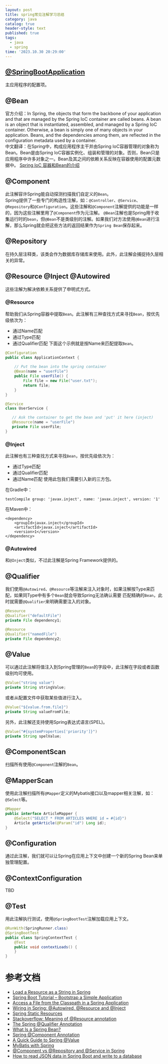 ```yaml
---
layout: post
title: spring常见注解学习总结
category: java
catalog: true
header-style: text
published: true
tags:
  - java
  - spring
time: '2023.10.30 20:29:00'
---
```

## [@SpringBootApplication](https://docs.spring.io/spring-boot/docs/2.0.x/reference/html/using-boot-using-springbootapplication-annotation.html)
主应用程序的配置项。

## @Bean
官方介绍：In Spring, the objects that form the backbone of your application and that are managed by the Spring IoC container are called beans. A bean is an object that is instantiated, assembled, and managed by a Spring IoC container. Otherwise, a bean is simply one of many objects in your application. Beans, and the dependencies among them, are reflected in the configuration metadata used by a container.  
中文翻译：在Spring中，构成应用程序主干并由Spring IoC容器管理的对象称为Bean。Bean是由Spring IoC容器实例化、组装和管理的对象。否则，Bean只是应用程序中许多对象之一。Bean及其之间的依赖关系反映在容器使用的配置元数据中。
[Spring IoC 容器和Bean的介绍](https://docs.spring.io/spring-framework/reference/core/beans/introduction.html)

## @Component
此注解容许Spring能自动探测扫描我们自定义的`Bean`。  
Spring提供了一些专门的构造性注解，如：`@Controller`、`@Service`、`@Repository`和`@Configuration`。这些注解和`@Component`注解提供的功能是一样的，因为这些注解里用了`@Component`作为元注解。 
`@Bean`注解也是Spring用于收集运行时的`bean`，但`@Bean`不是类级别的注解。如果我们对方法使用`@Bean`进行注解，那么Spring就会把这些方法的返回结果作为`Spring Bean`保存起来。

## @Repository
在持久层注释类，该类会作为数据库存储库来使用。此外，此注解会捕捉持久层相关的异常。

## @Resource @Inject @Autowired
这些注解为解决依赖关系提供了申明式方式。

### @Resource
帮助我们从Spring容器中提取`Bean`。此注解有三种查找方式来寻找`Bean`，按优先级依次为：
- 通过Name匹配
- 通过Type匹配
- 通过Qualifier匹配
下面这个示例就是按Name来匹配提取`Bean`。
```java
@Configuration
public class ApplicationContext {
     
    // Put the bean into the spring container
    @Bean(name = "userFile")
    public File userFile() {
        File file = new File("user.txt");
        return file;
    }
}

@Service
class UserService {

   // Ask the container to get the bean and 'put' it here (inject)
   @Resource(name = "userFile")
   private File userFile;
}
```

### @Inject
此注解也有三种查找方式来寻找`Bean`，按优先级依次为：
- 通过Type匹配
- 通过Qualifier匹配
- 通过Name匹配
使用此包我们需要引入新的三方包。   

在Gradle中：
```
testCompile group: 'javax.inject', name: 'javax.inject', version: '1'
```

在Maven中：
```
<dependency>
    <groupId>javax.inject</groupId>
    <artifactId>javax.inject</artifactId>
    <version>1</version>
</dependency>
```

### @Autowired
和`@Inject`类似，不过此注解是Spring Framework提供的。

## @Qualifier
我们使用`@Autowired`、`@Resource`等注解来注入对象时，如果注解按Type来匹配，如果同Type中有多个`Bean`就会导致Spring无法确认需要
匹配精确的`Bean`，此时就需要`@Qualifier`来明确需要注入的对象。
```java
@Resource
@Qualifier("defaultFile")
private File dependency1;

@Resource
@Qualifier("namedFile")
private File dependency2;
```

## @Value
可以通过此注解将值注入到Spring管理的`Bean`的字段中，此注解在字段或者函数级别均可使用。
```java
@Value("string value")
private String stringValue;
```
或者从配置文件中获取某些值进行注入。
```java
@Value("${value.from.file}")
private String valueFromFile;
```
另外，此注解还支持使用Spring表达式语言(SPEL)。
```java
@Value("#{systemProperties['priority']}")
private String spelValue;
```

## @ComponentScan
扫描所有使用`@Component`注解的`Bean`。

## @MapperScan
使用此注解扫描所有`@Mapper`定义的Mybatis接口以及mapper相关注解，如：`@Select`等。
```java
@Mapper
public interface ArticleMapper {
    @Select("SELECT * FROM ARTICLES WHERE id = #{id}")
    Article getArticle(@Param("id") Long id);
}
```

## @Configuration
通过此注解，我们就可以让Spring在应用上下文中创建一个新的Spring Bean来单独管理配置。

## @ContextConfiguration
TBD

## @Test
用此注解执行测试，使用`@SpringBootTest`注解加载应用上下文。
```java
@RunWith(SpringRunner.class)
@SpringBootTest
public class SpringContextTest {
    @Test
    public void contextLoads() {
    }
}
```

# 参考文档
- [Load a Resource as a String in Spring](https://www.baeldung.com/spring-load-resource-as-string)
- [Spring Boot Tutorial – Bootstrap a Simple Application](https://www.baeldung.com/spring-boot-start)
- [Access a File from the Classpath in a Spring Application](https://www.baeldung.com/spring-classpath-file-access)
- [Wiring in Spring: @Autowired, @Resource and @Inject](https://www.baeldung.com/spring-annotations-resource-inject-autowire)
- [Spring Static Resources](https://github.com/eugenp/tutorials/tree/master/spring-static-resources)
- [Stackoverflow: Meaning of @Resource annotation](https://stackoverflow.com/questions/50419330/meaning-of-resource-annotation)
- [The Spring @Qualifier Annotation](https://www.baeldung.com/spring-qualifier-annotation)
- [What Is a Spring Bean?](https://www.baeldung.com/spring-bean)
- [Spring @Component Annotation](https://www.baeldung.com/spring-component-annotation)
- [A Quick Guide to Spring @Value](https://www.baeldung.com/spring-value-annotation)
- [MyBatis with Spring](https://www.baeldung.com/spring-mybatis)
- [@Component vs @Repository and @Service in Spring](https://www.baeldung.com/spring-component-repository-service)
- [How to read JSON data in Spring Boot and write to a database](https://www.danvega.dev/blog/2017/07/05/read-json-data-spring-boot-write-database)
